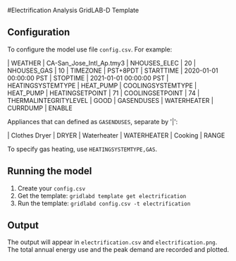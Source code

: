 #Electrification Analysis GridLAB-D Template

## Configuration 

To configure the model use file `config.csv`. For example:

| WEATHER | CA-San_Jose_Intl_Ap.tmy3
| NHOUSES_ELEC | 20
| NHOUSES_GAS | 10
| TIMEZONE | PST+8PDT
| STARTTIME | 2020-01-01 00:00:00 PST
| STOPTIME | 2021-01-01 00:00:00 PST
| HEATINGSYSTEMTYPE | HEAT_PUMP
| COOLINGSYSTEMTYPE | HEAT_PUMP
| HEATINGSETPOINT | 71
| COOLINGSETPOINT | 74
| THERMALINTEGRITYLEVEL | GOOD
| GASENDUSES | WATERHEATER
| CURRDUMP | ENABLE

Appliances that can defined as `GASENDUSES`, separate by '|':

| Clothes Dryer | DRYER
| Waterheater | WATERHEATER
| Cooking | RANGE

To specify gas heating, use `HEATINGSYSTEMTYPE,GAS`.

## Running the model 

1. Create your `config.csv`
2. Get the template: `gridlabd template get electrification`
3. Run the template: `gridlabd config.csv -t electrification` 

## Output

The output  will appear in `electrification.csv` and `electrification.png`. The total annual energy use and the peak demand are recorded and plotted.

